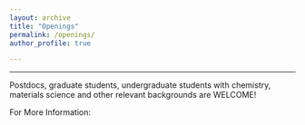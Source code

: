 ```yaml
---
layout: archive
title: "Openings"
permalink: /openings/
author_profile: true

---
```

----------
  
Postdocs, graduate students, undergraduate students with chemistry, materials science and other relevant backgrounds are WELCOME!

For More Information:
